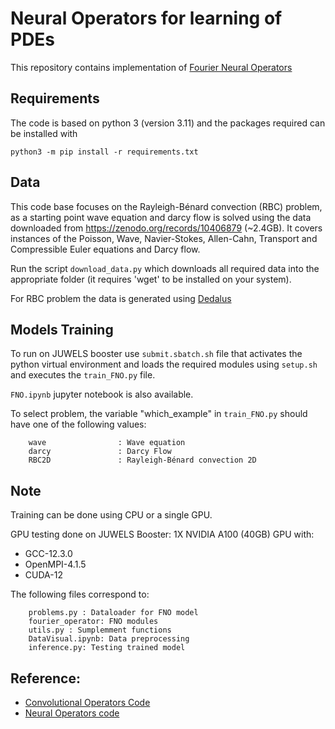 # Neural Operators for learning of PDEs

This repository contains implementation of [Fourier Neural Operators](https://arxiv.org/abs/2010.08895)


## Requirements
The code is based on python 3 (version 3.11) and the packages required can be installed with

	python3 -m pip install -r requirements.txt


## Data
This code base focuses on the Rayleigh-Bénard convection (RBC) problem, as a starting point wave equation and darcy flow is solved using the data downloaded from https://zenodo.org/records/10406879 (~2.4GB). It covers instances of the Poisson, Wave, Navier-Stokes, Allen-Cahn, Transport and Compressible Euler equations and Darcy flow. 

Run the script `download_data.py` which downloads all required data into the appropriate folder (it requires 'wget' to be installed on your system).

For RBC problem the data is generated using [Dedalus](https://dedalus-project.readthedocs.io/en/latest/pages/examples/ivp_2d_rayleigh_benard.html)

## Models Training

To run on JUWELS booster use `submit.sbatch.sh` file that activates the python virtual environment and loads the required modules using `setup.sh` and executes the  `train_FNO.py` file.

`FNO.ipynb` jupyter notebook is also available.

To select problem, the variable "which_example" in `train_FNO.py` should have one of the following values:
```
    wave                : Wave equation
    darcy               : Darcy Flow
    RBC2D               : Rayleigh-Bénard convection 2D
```

## Note

Training can be done using CPU or a single GPU.

GPU testing done on JUWELS Booster: 1X NVIDIA A100 (40GB) GPU with:
- GCC-12.3.0 
- OpenMPI-4.1.5 
- CUDA-12 

The following files correspond to:

```
    problems.py : Dataloader for FNO model
    fourier_operator: FNO modules
    utils.py : Sumplemment functions
    DataVisual.ipynb: Data preprocessing
    inference.py: Testing trained model
```

## Reference:
- [Convolutional Operators Code](https://github.com/bogdanraonic3/ConvolutionalNeuralOperator)
- [Neural Operators code](https://github.com/neuraloperator/neuraloperator)
